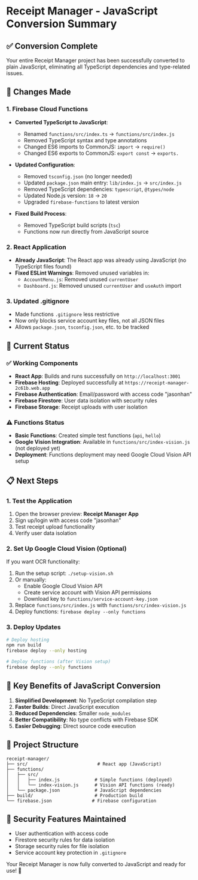 # Receipt Manager - JavaScript Conversion Summary

## ✅ **Conversion Complete**

Your entire Receipt Manager project has been successfully converted to plain JavaScript, eliminating all TypeScript dependencies and type-related issues.

## 🔧 **Changes Made**

### **1. Firebase Cloud Functions**
- **Converted TypeScript to JavaScript**: 
  - Renamed `functions/src/index.ts` → `functions/src/index.js`
  - Removed TypeScript syntax and type annotations
  - Changed ES6 imports to CommonJS: `import` → `require()`
  - Changed ES6 exports to CommonJS: `export const` → `exports.`

- **Updated Configuration**:
  - Removed `tsconfig.json` (no longer needed)
  - Updated `package.json` main entry: `lib/index.js` → `src/index.js`
  - Removed TypeScript dependencies: `typescript`, `@types/node`
  - Updated Node.js version: `18` → `20`
  - Upgraded `firebase-functions` to latest version

- **Fixed Build Process**:
  - Removed TypeScript build scripts (`tsc`)
  - Functions now run directly from JavaScript source

### **2. React Application**
- **Already JavaScript**: The React app was already using JavaScript (no TypeScript files found)
- **Fixed ESLint Warnings**: Removed unused variables in:
  - `AccountMenu.js`: Removed unused `currentUser`
  - `Dashboard.js`: Removed unused `currentUser` and `useAuth` import

### **3. Updated .gitignore**
- Made functions `.gitignore` less restrictive
- Now only blocks service account key files, not all JSON files
- Allows `package.json`, `tsconfig.json`, etc. to be tracked

## 🚀 **Current Status**

### **✅ Working Components**
- **React App**: Builds and runs successfully on `http://localhost:3001`
- **Firebase Hosting**: Deployed successfully at `https://receipt-manager-2c61b.web.app`
- **Firebase Authentication**: Email/password with access code "jasonhan"
- **Firebase Firestore**: User data isolation with security rules
- **Firebase Storage**: Receipt uploads with user isolation

### **⚠️ Functions Status**
- **Basic Functions**: Created simple test functions (`api`, `hello`)
- **Google Vision Integration**: Available in `functions/src/index-vision.js` (not deployed yet)
- **Deployment**: Functions deployment may need Google Cloud Vision API setup

## 📋 **Next Steps**

### **1. Test the Application**
1. Open the browser preview: **Receipt Manager App**
2. Sign up/login with access code "jasonhan"
3. Test receipt upload functionality
4. Verify user data isolation

### **2. Set Up Google Cloud Vision (Optional)**
If you want OCR functionality:
1. Run the setup script: `./setup-vision.sh`
2. Or manually:
   - Enable Google Cloud Vision API
   - Create service account with Vision API permissions
   - Download key to `functions/service-account-key.json`
3. Replace `functions/src/index.js` with `functions/src/index-vision.js`
4. Deploy functions: `firebase deploy --only functions`

### **3. Deploy Updates**
```bash
# Deploy hosting
npm run build
firebase deploy --only hosting

# Deploy functions (after Vision setup)
firebase deploy --only functions
```

## 🎯 **Key Benefits of JavaScript Conversion**

1. **Simplified Development**: No TypeScript compilation step
2. **Faster Builds**: Direct JavaScript execution
3. **Reduced Dependencies**: Smaller `node_modules`
4. **Better Compatibility**: No type conflicts with Firebase SDK
5. **Easier Debugging**: Direct source code execution

## 📁 **Project Structure**
```
receipt-manager/
├── src/                          # React app (JavaScript)
├── functions/
│   ├── src/
│   │   ├── index.js             # Simple functions (deployed)
│   │   └── index-vision.js      # Vision API functions (ready)
│   └── package.json             # JavaScript dependencies
├── build/                       # Production build
└── firebase.json               # Firebase configuration
```

## 🔐 **Security Features Maintained**
- User authentication with access code
- Firestore security rules for data isolation
- Storage security rules for file isolation
- Service account key protection in `.gitignore`

Your Receipt Manager is now fully converted to JavaScript and ready for use! 🎉
